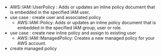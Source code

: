
- AWS::IAM::UserPolicy : Adds or updates an inline policy document that is embedded in the specified IAM user.
- use case : create user and associated policy 
  - AWS::IAM::Policy:      Adds or updates an inline policy document that is embedded in the specified IAM group, user or role.
- use case : create new inline policy and assign to existing user
  - AWS::IAM::ManagedPolicy: Creates a new managed policy for your AWS account.
- create managed policy 
